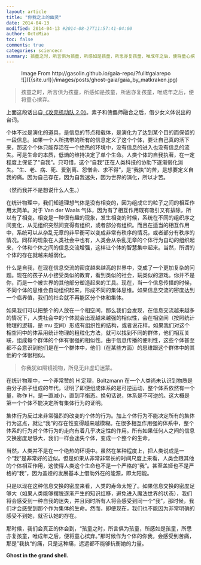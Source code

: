 ```yaml
---
layout: article
title: "你我之上的幽灵"
date: 2014-04-13
modified: 2014-04-13 #2014-08-27T11:57:41-04:00
author: OctoMiao
toc: false
comments: true
categories: sciencecn
summary: 孩童之时，所言俱为孩童，所感如是孩童，所思亦复孩童，唯成年之后，便将童心摈弃。
---
```



<figure markdown="1">
<figcaption>
Image From http://gasolin.github.io/gaia-repo/?full#gaiarepo
</figcaption>
![]({{site.url}}/images/posts/ghost-gaia/gaia_by_matkraken.jpg)
</figure>

> 孩童之时，所言俱为孩童，所感如是孩童，所思亦复孩童，唯成年之后，便将童心摈弃。

上面这段话出自[《攻壳机动队 2.0》](http://movie.douban.com/subject/3142101/)。素子和傀儡师融合之后，借少女义体说出的台词。

个体不过是演化的道具，是信息的节点和载体，是演化为了达到某个目的而保留的一段信息。如果一个人所携带的所有的信息定义了这个个体，要让自己真的活下来，那这个个体只能存活在一个绝热的环境中，没有信息的进入也没有信息的流失。可是生命的本质，低熵的维持决定了单个生命。人类个体的自我执著，在一定程度上保证了“自我”。只可惜，这个“自我”正在人类科技的协助下逐渐弱化消失。“生、老、病、死、爱别离、怨憎会、求不得”，是“我执”的苦，是想要定义自我的痛。因为自己存在，因为自我迷失，因为世界的演化，所以才苦。

（然而我并不是想说什么人生。）

在统计物理中，我们知道理想气体是没有相变的，因为组成它的粒子之间的相互作用太简单。对于 Van der Waals 气体，因为有了相互作用既有吸引又有排除，所以有了相变。相变是一种很有趣的现象，发生相变的时候，系统在不同的组织序之间变化，从无组织突然间变得有组织，或者部分有组织。而且在适当的相互作用中，系统可以从杂乱无章的非平衡可以变成非常有秩序的情况，或者部分有秩序的情况。同样的现象在人类社会中也有，人类会从杂乱无章的个体行为自动的组织起来，个体和个体之间的信息交流增强，这样让个体的智慧集中起来。当然，所谓的个体的存在就越来越弱化。

什么是自我，在现在信息交流的密度越来越高的世界中，变成了一个更加复杂的问题。现在的孩子从小接受类似的教育，看到类似的社会，玩类似的游戏。你并不是你，而是一个被世界的其他部分塑造起来的工具。现在，当一个信息传播的时候，不同个体的思维会自动组织起来，形成不同的集体思维。如果信息交流的密度达到一个临界值，我们的社会就不再能区分个体和集体。

如果我们可以把整个的人放在一个相空间，那么我们会发现，在信息交流越来越多的情况下，人类社会中的个体就会出现越来越强的相似性，会在相空间（按照统计物理的逻辑，是 mu 空间）形成有组织性的结构，或者说花样。如果我们对这个相空间中的体系用统计物理的粗粒化方法，就可以找到不同的群体，他们相互关联，组成每个群体的个体有很强的相似性。由于信息传播的便利性，这些个体甚至都不会意识到他们是在一个群体中，他们（在某些方面）的思维跟这个群体中的其他的个体很相似。

> 你我犹如隔镜视物，所见无非虚幻迷蒙。

在统计物理中，一个非常赞的 H 定理，Boltzmann 在一个人类尚未认识到物质是由分子原子组成的年代，证明了即便组成体系的是可逆运动，整个体系依然有一个量，称作 H，是一直减小，直到平衡态。换句话说，体系是不可逆的。这大概是第一个个体不能决定所有集体行为的证明。

集体行为反过来非常强烈的改变的个体的行为。加上个体行为不能决定所有的集体行为这点，就让“我”的存在性变得越来越模糊。在很多相互作用强的体系中，整个体系的行为对个体行为的走向有着几乎决定性的作用。所有如果任何人之间的信息交换密度足够大，我们一样会迷失个体，变成一个整个的生命。

当然，人类并不是在一个绝热的环境中。虽然在某种程度上，把人类说成是一个“我”是非常好的近似。但是如果从非常非常长的时间尺度上来看，人类会跟其他的个体相互作用，这使得人类这个生命也不是一个严格的“我”。甚至盖娅也不是严格的“我”，因为盖娅的发展基本上借助外在的能源，即太阳能。

只是以现在这种信息交换的密度来看，人类的寿命太短了。如果信息交换的密度足够大（如果人类能够摆脱逐渐产生的知识红移，避免进入魔法世界的状态），我们将会感受到一种自我的迷失，并且同时所有人将会感受到同一个“我”，那时候，我们才会感受到那个作为集体的生命。然而，即便现在，我们也不能因为非常明确的感受不到她，就否认她的存在。

那时候，我们会真正的体会到，“孩童之时，所言俱为孩童，所感如是孩童，所思亦复孩童，唯成年之后，便将童心摈弃。”那时候作为个体的你我，会感受到苦痛，那是”我执“的痛，只是这种痛，远远都不能够抗衡她的力量。

**Ghost in the grand shell.**
